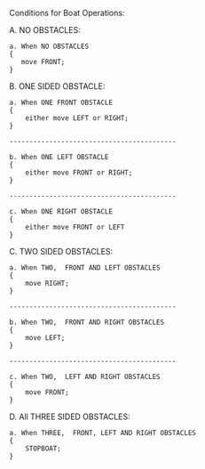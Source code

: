 Conditions for Boat Operations:
 

A. NO OBSTACLES:

    a. When NO OBSTACLES
    {
       move FRONT;
    }



 
B. ONE SIDED OBSTACLE:

    a. When ONE FRONT OBSTACLE
    {
        either move LEFT or RIGHT;
    }

    ------------------------------------------

    b. When ONE LEFT OBSTACLE
    {
        either move FRONT or RIGHT;
    } 

    ------------------------------------------

    c. When ONE RIGHT OBSTACLE
    {
        either move FRONT or LEFT
    }




C. TWO SIDED OBSTACLES:

    a. When TWO,  FRONT AND LEFT OBSTACLES
    {
        move RIGHT;
    }

    ------------------------------------------
    
    b. When TWO,  FRONT AND RIGHT OBSTACLES
    {
        move LEFT;
    }

    ------------------------------------------

    c. When TWO,  LEFT AND RIGHT OBSTACLES
    {
        move FRONT;
    }




D. All THREE SIDED OBSTACLES:

    a. When THREE,  FRONT, LEFT AND RIGHT OBSTACLES
    {
        STOPBOAT;
    }
